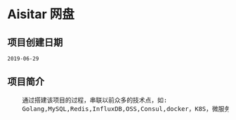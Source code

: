 # Aisitar 网盘

## 项目创建日期
    2019-06-29
    
## 项目简介
<pre>
    通过搭建该项目的过程，串联以前众多的技术点，如:
    Golang,MySQL,Redis,InfluxDB,OSS,Consul,docker，K8S，微服务等
</pre>
